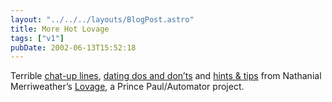 ```yaml
---
layout: "../../../layouts/BlogPost.astro"
title: More Hot Lovage
tags: ["v1"]
pubDate: 2002-06-13T15:52:18
---
```


Terrible [chat-up lines][1], [dating dos and don&#8217;ts][2] and [hints & tips][3] from Nathanial Merriweather&#8217;s [Lovage][4], a Prince Paul/Automator project.

[1]: http://www.thefanbase.com/lovage/CHATUP.HTML "'So, are you going to give me your phone number, or am I going to have to stalk you?'"
[2]: http://www.thefanbase.com/lovage/DOSANDDONTS.HTML "Dating Dos and Don'ts: 'Never tape any of her body parts together'"
[3]: http://www.thefanbase.com/lovage/HINTSANDTIPS.HTML "Hints and Tips: 'FRIEND: A member of the opposite sex in your acquaintance who has some flaw which makes sleeping with him/her totally unappealing.'"
[4]: http://www.audiogalaxy.com/pages/review.php?band_id=110286 "Lovage review on Audiogalaxy"

